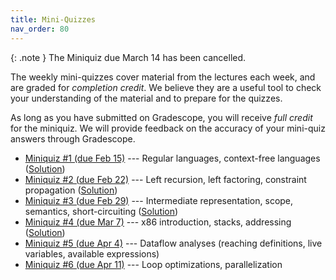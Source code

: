 ```yaml
---
title: Mini-Quizzes
nav_order: 80
---
```


{: .note }
The Miniquiz due March 14 has been cancelled.

The weekly mini-quizzes cover material from the lectures each week, and are graded for *completion credit*. We believe they are a useful tool to check your understanding of the material and to prepare for the quizzes.

As long as you have submitted on Gradescope, you will receive *full credit* for the miniquiz. We will provide feedback on the accuracy of your mini-quiz answers through Gradescope.

- [Miniquiz #1 (due Feb 15)](https://www.gradescope.com/courses/727449/assignments/4071764) --- Regular languages, context-free languages ([Solution](/assets/documents/miniquizzes/miniquiz-1-sol.pdf))
- [Miniquiz #2 (due Feb 22)](https://www.gradescope.com/courses/727449/assignments/4111157) --- Left recursion, left factoring, constraint propagation ([Solution](/assets/documents/miniquizzes/miniquiz-2-sol.pdf))
- [Miniquiz #3 (due Feb 29)](https://www.gradescope.com/courses/727449/assignments/4146969) --- Intermediate representation, scope, semantics, short-circuiting ([Solution](/assets/documents/miniquizzes/miniquiz-3-sol.pdf))
- [Miniquiz #4 (due Mar 7)](https://www.gradescope.com/courses/727449/assignments/4178941) --- x86 introduction, stacks, addressing ([Solution](/assets/documents/miniquizzes/miniquiz-4-sol.pdf))
- [Miniquiz #5 (due Apr 4)](https://www.gradescope.com/courses/727449/assignments/4251039) --- Dataflow analyses (reaching definitions, live variables, available expressions)
- [Miniquiz #6 (due Apr 11)](https://www.gradescope.com/courses/727449/assignments/4329608) --- Loop optimizations, parallelization